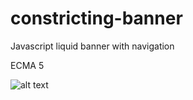 # constricting-banner
Javascript liquid banner with navigation

ECMA 5

![alt text](https://github.com/clayhenry/constricting-banner/blob/master/tf2.gif "liquid banner")
